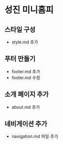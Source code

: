 # 성진 미니홈피

## 스타일 구성
- style.md 추가

## 푸터 만들기
- footer.md 추가
- footer.md 수정

##  소개 페이지 추가
- about.md 추가

## 네비게이션 추가
- navigation.md 파일 추가